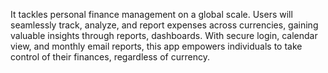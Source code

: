 It tackles personal finance management on a global scale. Users will seamlessly track, analyze, and report expenses across currencies, gaining valuable insights through reports, dashboards. With secure login, calendar view, and monthly email reports, this app
empowers individuals to take control of their finances, regardless of currency.
